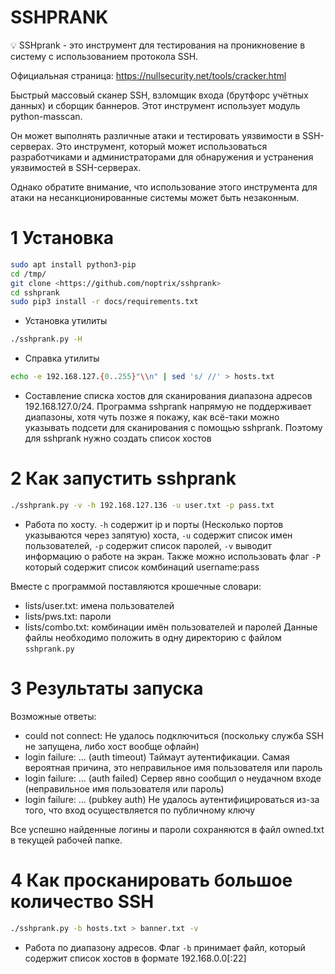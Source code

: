 # SSHPRANK

💡 SSHprank - это инструмент для тестирования на проникновение в систему с использованием протокола SSH.

Официальная страница: https://nullsecurity.net/tools/cracker.html

Быстрый массовый сканер SSH, взломщик входа (брутфорс учётных данных) и сборщик баннеров. Этот инструмент использует модуль python-masscan.

Он может выполнять различные атаки и тестировать уязвимости в SSH-серверах. Это инструмент, который может использоваться разработчиками и администраторами для обнаружения и устранения уязвимостей в SSH-серверах. 

Однако обратите внимание, что использование этого инструмента для атаки на несанкционированные системы может быть незаконным.

# 1 Установка

```bash
sudo apt install python3-pip
cd /tmp/
git clone <https://github.com/noptrix/sshprank>
cd sshprank
sudo pip3 install -r docs/requirements.txt
```
- Установка утилиты
```bash
./sshprank.py -H
```
- Справка утилиты
```bash
echo -e 192.168.127.{0..255}"\\n" | sed 's/ //' > hosts.txt
```
- Составление списка хостов для сканирования диапазона адресов 192.168.127.0/24. Программа sshprank напрямую не поддерживает диапазоны, хотя чуть позже я покажу, как всё-таки можно указывать подсети для сканирования с помощью sshprank. Поэтому для sshprank нужно создать список хостов

# 2 Как запустить sshprank

```bash
./sshprank.py -v -h 192.168.127.136 -u user.txt -p pass.txt
```
- Работа по хосту. `-h` содержит ip и порты (Несколько портов указываются через запятую) хоста, `-u` содержит список имен пользователей, `-p` содержит список паролей, `-v` выводит информацию о работе на экран. Также можно использовать флаг `-P` который содержит список комбинаций username:pass

Вместе с программой поставляются крошечные словари:
- lists/user.txt: имена пользователей
- lists/pws.txt: пароли
- lists/combo.txt: комбинации имён пользователей и паролей
Данные файлы необходимо положить в одну директорию с файлом `sshprank.py`

# 3 Результаты запуска

Возможные ответы:
- could not connect: Не удалось подключиться (поскольку служба SSH не запущена, либо хост вообще офлайн)
- login failure: … (auth timeout) Таймаут аутентификации. Самая вероятная причина, это неправильное имя пользователя или пароль
- login failure: … (auth failed) Сервер явно сообщил о неудачном входе (неправильное имя пользователя или пароль)
- login failure: … (pubkey auth) Не удалось аутентифицироваться из-за того, что вход осуществляется по публичному ключу

Все успешно найденные логины и пароли сохраняются в файл owned.txt в текущей рабочей папке.

# 4 Как просканировать большое количество SSH


```bash
./sshprank.py -b hosts.txt > banner.txt -v
```
- Работа по диапазону адресов. Флаг `-b` принимает файл, который содержит список хостов в формате 192.168.0.0[:22]
